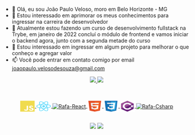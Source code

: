 - 👋 Olá, eu sou João Paulo Veloso, moro em Belo Horizonte - MG
- 👀 Estou interessado em aprimorar os meus conhecimentos para ingressar na carreira de desenvolvedor
- 🌱 Atualmente estou fazendo um curso de desenvolvimento fullstack na Trybe, em janeiro de 2022 concluí o módulo de frontend e vamos iniciar o backend agora, junto com a segunda metade do curso
- 💞️ Estou interessado em ingressar em algum projeto para melhorar o que conheço e agregar valor
- 📫 Você pode entrar em contato comigo por email joaopaulo.velosodesouza@gmail.com

<div align="center">
  <a href=https://www.linkedin.com/in/joaopauloveloso/>
  <img height="180em" src="https://github-readme-stats.vercel.app/api?username=jpvsouza&show_icons=true&theme=dark&include_all_commits=true&count_private=true"/>
  <img height="180em" src="https://github-readme-stats.vercel.app/api/top-langs/?username=jpvsouza&layout=compact&langs_count=7&theme=dark"/>
</div>

##

<div style="display: inline_block" align="center"><br>
  <img align="center" alt="Rafa-Js" height="30" width="40" src="https://raw.githubusercontent.com/devicons/devicon/master/icons/javascript/javascript-plain.svg">
  <img align="center" alt="Rafa-React" height="30" width="40" src="https://raw.githubusercontent.com/devicons/devicon/master/icons/react/react-original.svg">
  <img align="center" alt="Rafa-React" height="30" width="40" src="https://cdn.jsdelivr.net/gh/devicons/devicon/icons/nodejs/nodejs-original.svg">
  <img align="center" alt="Rafa-HTML" height="30" width="40" src="https://raw.githubusercontent.com/devicons/devicon/master/icons/html5/html5-original.svg">
  <img align="center" alt="Rafa-CSS" height="30" width="40" src="https://raw.githubusercontent.com/devicons/devicon/master/icons/css3/css3-original.svg">
  <img align="center" alt="Rafa-Csharp" height="30" width="40" src="https://raw.githubusercontent.com/devicons/devicon/master/icons/csharp/csharp-original.svg">
  <img align="center" alt="Rafa-Csharp" height="30" width="40" src="https://cdn.jsdelivr.net/gh/devicons/devicon/icons/dotnetcore/dotnetcore-original.svg">
</div>

##

<div align="center"> 
  <a href="mailto:joaopaulo.velosodesouza@gmail.com"><img src="https://img.shields.io/badge/-Gmail-%23333?style=for-the-badge&logo=gmail&logoColor=white" target="_blank"></a>
  <a href="https://www.linkedin.com/in/joaopauloveloso" target="_blank"><img src="https://img.shields.io/badge/-LinkedIn-%230077B5?style=for-the-badge&logo=linkedin&logoColor=white" target="_blank"></a> 
</div>
